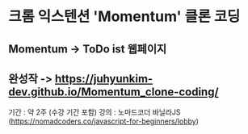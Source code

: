 # 크롬 익스텐션 'Momentum' 클론 코딩
## Momentum -> ToDo ist 웹페이지
## 완성작 -> https://juhyunkim-dev.github.io/Momentum_clone-coding/

기간 : 약 2주 (수강 기간 포함)
강의 : 노마드코더 바닐라JS (https://nomadcoders.co/javascript-for-beginners/lobby)
